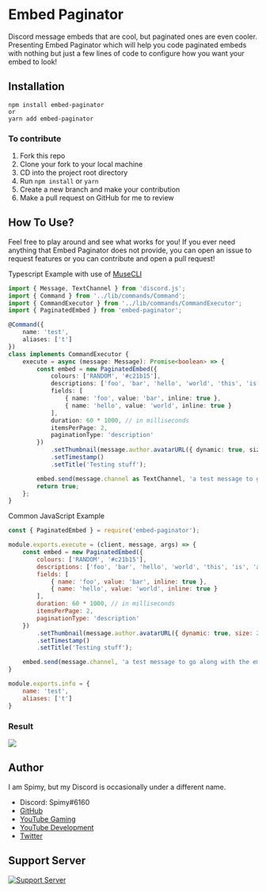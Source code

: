 # Embed Paginator

Discord message embeds that are cool, but paginated ones are even cooler. Presenting Embed Paginator which will help you code paginated embeds with nothing but just a few lines of code to configure how you want your embed to look!

## Installation

```
npm install embed-paginator
or
yarn add embed-paginator
```

### To contribute

1. Fork this repo
2. Clone your fork to your local machine
3. CD into the project root directory
4. Run `npm install` or `yarn`
5. Create a new branch and make your contribution
6. Make a pull request on GitHub for me to review

## How To Use?

Feel free to play around and see what works for you! If you ever need anything that Embed Paginator does not provide, you can open an issue to request features or you can contribute and open a pull request!

Typescript Example with use of [MuseCLI](https://www.npmjs.com/package/muse-cli)

```ts
import { Message, TextChannel } from 'discord.js';
import { Command } from '../lib/commands/Command';
import { CommandExecutor } from '../lib/commands/CommandExecutor';
import { PaginatedEmbed } from 'embed-paginator';

@Command({
    name: 'test',
    aliases: ['t']
})
class implements CommandExecutor {
    execute = async (message: Message): Promise<boolean> => {
        const embed = new PaginatedEmbed({
            colours: ['RANDOM', '#c21b15'],
            descriptions: ['foo', 'bar', 'hello', 'world', 'this', 'is', 'a', 'test'],
            fields: [
                { name: 'foo', value: 'bar', inline: true },
                { name: 'hello', value: 'world', inline: true }
            ],
            duration: 60 * 1000, // in milliseconds
            itemsPerPage: 2,
            paginationType: 'description'
        })
            .setThumbnail(message.author.avatarURL({ dynamic: true, size: 2048 })!)
            .setTimestamp()
            .setTitle('Testing stuff');

        embed.send(message.channel as TextChannel, 'a test message to go along with the embed');
        return true;
    };
}
```

Common JavaScript Example

```js
const { PaginatedEmbed } = require('embed-paginator');

module.exports.execute = (client, message, args) => {
    const embed = new PaginatedEmbed({
        colours: ['RANDOM', '#c21b15'],
        descriptions: ['foo', 'bar', 'hello', 'world', 'this', 'is', 'a', 'test'],
        fields: [
            { name: 'foo', value: 'bar', inline: true },
            { name: 'hello', value: 'world', inline: true }
        ],
        duration: 60 * 1000, // in milliseconds
        itemsPerPage: 2,
        paginationType: 'description'
    })
        .setThumbnail(message.author.avatarURL({ dynamic: true, size: 2048 })!)
        .setTimestamp()
        .setTitle('Testing stuff');

    embed.send(message.channel, 'a test message to go along with the embed');
}

module.exports.info = {
    name: 'test',
    aliases: ['t']
}
```

### Result

![](https://i.imgur.com/SGBRUPw.gif)

## Author

I am Spimy, but my Discord is occasionally under a different name.

-   Discord: Spimy#6160
-   [GitHub](https://github.com/Spimy)
-   [YouTube Gaming](https://www.youtube.com/channel/UCNfE0E97k3fouJg-2nulLKg)
-   [YouTube Development](https://www.youtube.com/channel/UCEw406qZnsdCEpRgVvCJzuQ)
-   [Twitter](https://twitter.com/OfficialSpimy)

## Support Server

[![Support Server](https://discordapp.com/api/guilds/422469294786347016/widget.png?style=banner2)](https://discord.gg/865tNC4)
